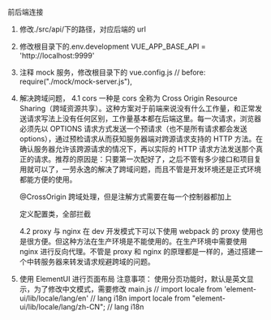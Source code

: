 前后端连接

1. 修改./src/api/下的路径，对应后端的 url
2. 修改根目录下的.env.development
   VUE_APP_BASE_API = 'http://localhost:9999'
3. 注释 mock 服务，修改根目录下的 vue.config.js
   // before: require("./mock/mock-server.js"),
4. 解决跨域问题，
   4.1 cors
   一种是 cors 全称为 Cross Origin Resource Sharing（跨域资源共享）。这种方案对于前端来说没有什么工作量，和正常发送请求写法上没有任何区别，工作量基本都在后端这里。每一次请求，浏览器必须先以 OPTIONS 请求方式发送一个预请求（也不是所有请求都会发送 options），通过预检请求从而获知服务器端对跨源请求支持的 HTTP 方法。在确认服务器允许该跨源请求的情况下，再以实际的 HTTP 请求方法发送那个真正的请求。推荐的原因是：只要第一次配好了，之后不管有多少接口和项目复用就可以了，一劳永逸的解决了跨域问题，而且不管是开发环境还是正式环境都能方便的使用。

   @CrossOrigin 跨域处理，但是注解方式需要在每一个控制器都加上

   定义配置类，全部拦截

   4.2 proxy 与 nginx
   在 dev 开发模式下可以下使用 webpack 的 proxy 使用也是很方便。但这种方法在生产环境是不能使用的。在生产环境中需要使用 nginx 进行反向代理。不管是 proxy 和 nginx 的原理都是一样的，通过搭建一个中转服务器来转发请求规避跨域的问题。

5. 使用 ElementUI 进行页面布局
   注意事项：
   使用分页功能时，默认是英文显示，为了修改中文模式，需要修改 main.js
   // import locale from 'element-ui/lib/locale/lang/en' // lang i18n
   import locale from "element-ui/lib/locale/lang/zh-CN"; // lang i18n
